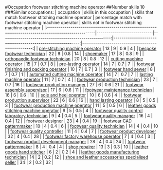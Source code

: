 #Occupation footwear stitching machine operator
##Number skills 10
###Similar occupations:
| occupation                                                                                            |   skills in this occupation |   skills that match footwear stitching machine operator |   percentage match with footwear stitching machine operator |   skills not in footwear stitching machine operator |
|:------------------------------------------------------------------------------------------------------|----------------------------:|--------------------------------------------------------:|------------------------------------------------------------:|----------------------------------------------------:|
| [pre-stitching machine operator](pre-stitching_machine_operator.md)                                   |                          13 |                                                       9 |                                                         0.9 |                                                   4 |
| [bespoke footwear technician](bespoke_footwear_technician.md)                                         |                          22 |                                                       8 |                                                         0.8 |                                                  14 |
| [shoemaker](shoemaker.md)                                                                             |                          17 |                                                       8 |                                                         0.8 |                                                   9 |
| [orthopaedic footwear technician](orthopaedic_footwear_technician.md)                                 |                          20 |                                                       8 |                                                         0.8 |                                                  12 |
| [cutting machine operator](cutting_machine_operator.md)                                               |                          15 |                                                       7 |                                                         0.7 |                                                   8 |
| [pre-lasting operator](pre-lasting_operator.md)                                                       |                          14 |                                                       7 |                                                         0.7 |                                                   7 |
| [footwear finishing and packing operator](footwear_finishing_and_packing_operator.md)                 |                          10 |                                                       7 |                                                         0.7 |                                                   3 |
| [footwear hand sewer](footwear_hand_sewer.md)                                                         |                           8 |                                                       7 |                                                         0.7 |                                                   1 |
| [automated cutting machine operator](automated_cutting_machine_operator.md)                           |                          14 |                                                       7 |                                                         0.7 |                                                   7 |
| [lasting machine operator](lasting_machine_operator.md)                                               |                          11 |                                                       7 |                                                         0.7 |                                                   4 |
| [footwear production technician](footwear_production_technician.md)                                   |                          23 |                                                       7 |                                                         0.7 |                                                  16 |
| [footwear production manager](footwear_production_manager.md)                                         |                          27 |                                                       6 |                                                         0.6 |                                                  21 |
| [footwear assembly supervisor](footwear_assembly_supervisor.md)                                       |                          17 |                                                       6 |                                                         0.6 |                                                  11 |
| [footwear maintenance technician](footwear_maintenance_technician.md)                                 |                          16 |                                                       6 |                                                         0.6 |                                                  10 |
| [sole and heel operator](sole_and_heel_operator.md)                                                   |                          10 |                                                       6 |                                                         0.6 |                                                   4 |
| [footwear production supervisor](footwear_production_supervisor.md)                                   |                          22 |                                                       6 |                                                         0.6 |                                                  16 |
| [hand lasting operator](hand_lasting_operator.md)                                                     |                           8 |                                                       5 |                                                         0.5 |                                                   3 |
| [footwear production machine operator](footwear_production_machine_operator.md)                       |                          11 |                                                       5 |                                                         0.5 |                                                   6 |
| [leather goods stitching machine operator](leather_goods_stitching_machine_operator.md)               |                           9 |                                                       5 |                                                         0.5 |                                                   4 |
| [footwear quality control laboratory technician](footwear_quality_control_laboratory_technician.md)   |                           9 |                                                       4 |                                                         0.4 |                                                   5 |
| [footwear quality manager](footwear_quality_manager.md)                                               |                          16 |                                                       4 |                                                         0.4 |                                                  12 |
| [footwear designer](footwear_designer.md)                                                             |                          23 |                                                       4 |                                                         0.4 |                                                  19 |
| [footwear CAD patternmaker](footwear_CAD_patternmaker.md)                                             |                          10 |                                                       4 |                                                         0.4 |                                                   6 |
| [footwear quality technician](footwear_quality_technician.md)                                         |                          14 |                                                       4 |                                                         0.4 |                                                  10 |
| [footwear quality controller](footwear_quality_controller.md)                                         |                          11 |                                                       4 |                                                         0.4 |                                                   7 |
| [footwear product developer](footwear_product_developer.md)                                           |                          32 |                                                       4 |                                                         0.4 |                                                  28 |
| [footwear factory warehouse operator](footwear_factory_warehouse_operator.md)                         |                           7 |                                                       4 |                                                         0.4 |                                                   3 |
| [footwear product development manager](footwear_product_development_manager.md)                       |                          28 |                                                       4 |                                                         0.4 |                                                  24 |
| [footwear patternmaker](footwear_patternmaker.md)                                                     |                           8 |                                                       4 |                                                         0.4 |                                                   4 |
| [shoe repairer](shoe_repairer.md)                                                                     |                          13 |                                                       3 |                                                         0.3 |                                                  10 |
| [leather goods hand stitcher](leather_goods_hand_stitcher.md)                                         |                           6 |                                                       2 |                                                         0.2 |                                                   4 |
| [leather goods manufacturing technician](leather_goods_manufacturing_technician.md)                   |                          14 |                                                       2 |                                                         0.2 |                                                  12 |
| [shoe and leather accessories specialised seller](shoe_and_leather_accessories_specialised_seller.md) |                          34 |                                                       2 |                                                         0.2 |                                                  32 |
